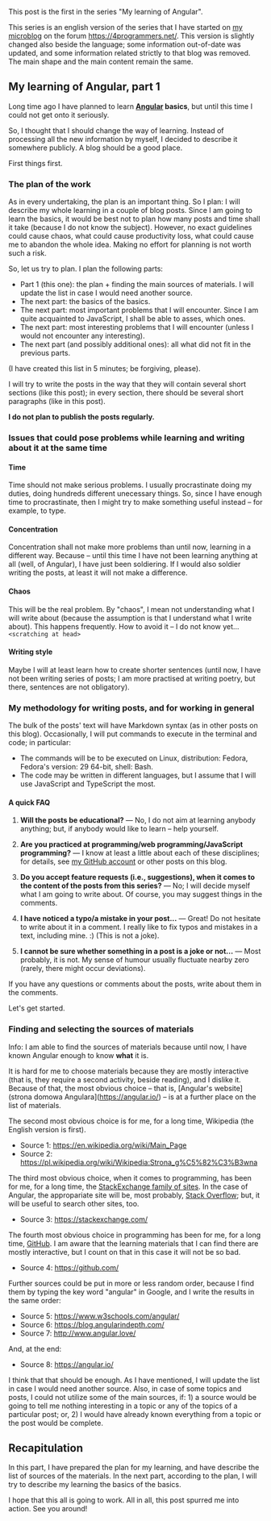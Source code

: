 This post is the first in the series "My learning of Angular".

This series is an english version of the series that I have started on [my microblog](https://4programmers.net/Profile/64311/Microblog) on the forum https://4programmers.net/. This version is slightly changed also beside the language; some information out-of-date was updated, and some information related strictly to that blog was removed. The main shape and the main content remain the same.

## My learning of Angular, part 1

Long time ago I have planned to learn **[Angular](https://angular.io/) basics**, but until this time I could not get onto it seriously.

So, I thought that I should change the way of learning. Instead of processing all the new information by myself, I decided to describe it somewhere publicly. A blog should be a good place.

First things first.

### The plan of the work

As in every undertaking, the plan is an important thing. So I plan: I will describe my whole learning in a couple of blog posts. Since I am going to learn the basics, it would be best not to plan how many posts and time shall it take (because I do not know the subject). However, no exact guidelines could cause chaos, what could cause productivity loss, what could cause me to abandon the whole idea. Making no effort for planning is not worth such a risk.

So, let us try to plan. I plan the following parts:
- Part 1 (this one): the plan + finding the main sources of materials. I will update the list in case I would need another source.
- The next part: the basics of the basics.
- The next part: most important problems that I will encounter. Since I am quite acquainted to JavaScript, I shall be able to asses, which ones.
- The next part: most interesting problems that I will encounter (unless I would not encounter any interesting).
- The next part (and possibly additional ones): all what did not fit in the previous parts.

(I have created this list in 5 minutes; be forgiving, please).

I will try to write the posts in the way that they will contain several short sections (like this post); in every section, there should be several short paragraphs (like in this post).

**I do not plan to publish the posts regularly.**

### Issues that could pose problems while learning and writing about it at the same time

#### Time

Time should not make serious problems. I usually procrastinate doing my duties, doing hundreds different unecessary things. So, since I have enough time to procrastinate, then I might try to make something useful instead – for example, to type.

#### Concentration

Concentration shall not make more problems than until now, learning in a different way. Because – until this time I have not been learning anything at all (well, of Angular), I have just been soldiering. If I would also soldier writing the posts, at least it will not make a difference.

#### Chaos

This will be the real problem. By "chaos", I mean not understanding what I will write about (because the assumption is that I understand what I write about). This happens frequently. How to avoid it – I do not know yet... `<scratching at head>`

#### Writing style

Maybe I will at least learn how to create shorter sentences (until now, I have not been writing series of posts; I am more practised at writing poetry, but there, sentences are not obligatory).

### My methodology for writing posts, and for working in general

The bulk of the posts' text will have Markdown syntax (as in other posts on this blog). Occasionally, I will put commands to execute in the terminal and code; in particular:
- The commands will be to be executed on Linux, distribution: Fedora, Fedora's version: 29 64-bit, shell: Bash.
- The code may be written in different languages, but I assume that I will use JavaScript and TypeScript the most.

#### A quick FAQ

1. **Will the posts be educational?** — No, I do not aim at learning anybody anything; but, if anybody would like to learn – help yourself.

2. **Are you practiced at programming/web programming/JavaScript programming?** — I know at least a little about each of these disciplines; for details, see [my GitHub account](https://github.com/silvuss) or other posts on this blog.

3. **Do you accept feature requests (i.e., suggestions), when it comes to the content of the posts from this series?** — No; I will decide myself what I am going to write about. Of course, you may suggest things in the comments.

4. **I have noticed a typo/a mistake in your post...** — Great! Do not hesitate to write about it in a comment. I really like to fix typos and mistakes in a text, including mine. :) (This is not a joke).

5. **I cannot be sure whether something in a post is a joke or not...** — Most probably, it is not. My sense of humour usually fluctuate nearby zero (rarely, there might occur deviations).

If you have any questions or comments about the posts, write about them in the comments.

Let's get started.

### Finding and selecting the sources of materials

Info: I am able to find the sources of materials because until now, I have known Angular enough to know **what** it is.

It is hard for me to choose materials because they are mostly interactive (that is, they require a second activity, beside reading), and I dislike it. Because of that, the most obvious choice – that is, [Angular's website](strona domowa Angulara](https://angular.io/) – is at a further place on the list of materials.

The second most obvious choice is for me, for a long time, Wikipedia (the English version is first).

- Source 1: https://en.wikipedia.org/wiki/Main_Page
- Source 2: https://pl.wikipedia.org/wiki/Wikipedia:Strona_g%C5%82%C3%B3wna

The third most obvious choice, when it comes to programming, has been for me, for a long time, the [StackExchange family of sites](https://stackexchange.com/). In the case of Angular, the appropariate site will be, most probably, [Stack Overflow](https://stackoverflow.com/); but, it will be useful to search other sites, too.

- Source 3: https://stackexchange.com/

The fourth most obvious choice in programming has been for me, for a long time, [GitHub](https://github.com/). I am aware that the learning materials that I can find there are mostly interactive, but I count on that in this case it will not be so bad.

- Source 4: https://github.com/

Further sources could be put in more or less random order, because I find them by typing the key word "angular" in Google, and I write the results in the same order:

- Source 5: https://www.w3schools.com/angular/
- Source 6: https://blog.angularindepth.com/
- Source 7: http://www.angular.love/

And, at the end:

- Source 8: https://angular.io/

I think that that should be enough. As I have mentioned, I will update the list in case I would need another source. Also, in case of some topics and posts, I could not utilize some of the main sources, if: 1) a source would be going to tell me nothing interesting in a topic or any of the topics of a particular post; or, 2) I would have already known everything from a topic or the post would be complete.

## Recapitulation

In this part, I have prepared the plan for my learning, and have describe the list of sources of the materials. In the next part, according to the plan, I will try to describe my learning the basics of the basics.

I hope that this all is going to work. All in all, this post spurred me into action. See you around!
